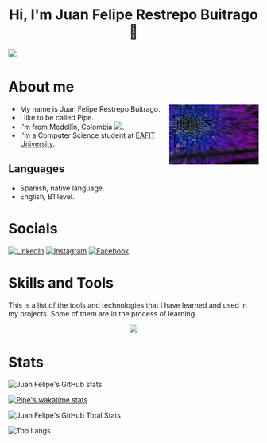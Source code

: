 <h1 align="center">Hi, I'm Juan Felipe Restrepo Buitrago 👋</h1>

[![](https://visitcount.itsvg.in/api?id=JuanFelipeRestrepoBuitrago&label=Profile%20Views&color=0&icon=5&pretty=true)](https://visitcount.itsvg.in)

# About me
<img align="right" alt="coding" width="180" src="pexels-negative-space-97077.jpg"></img>
- My name is Juan Felipe Restrepo Buitrago.
- I like to be called Pipe.
- I'm from Medellín, Colombia [![](https://github.com/yammadev/flag-icons/blob/master/png/CO.png)](https://es.wikipedia.org/wiki/Colombia).
- I'm a Computer Science student at [EAFIT University](https://www.eafit.edu.co/ "EAFIT University Page").

## Languages
- Spanish, native language.
- English, B1 level.

# Socials

[![LinkedIn](https://img.shields.io/badge/LinkedIn-%230077B5.svg?logo=linkedin&logoColor=white)](https://www.linkedin.com/in/juan-felipe-restrepo-buitrago-915618246) 
[![Instagram](https://img.shields.io/badge/Instagram-%23E4405F.svg?logo=Instagram&logoColor=white)](https://www.instagram.com/pipe_restrepo903/)
[![Facebook](https://img.shields.io/badge/Facebook-%231877F2.svg?logo=Facebook&logoColor=white)](https://www.facebook.com/profile.php?id=100075909260924)


# Skills and Tools

This is a list of the tools and technologies that I have learned and used in my projects. Some of them are in the process of learning.

<p align="center">
  <a href="https://skillicons.dev">
    <img src="https://skillicons.dev/icons?i=git,github,linux,cpp,java,python,django,html,css,javascript,nodejs,idea,mongodb,mysql,postgresql,vscode,arduino" />
  </a>
</p>

# Stats

![Juan Felipe's GitHub stats](https://github-readme-stats.vercel.app/api?username=JuanFelipeRestrepoBuitrago&show_icons=true&theme=cobalt&rank_icon=github)

[![Pipe's wakatime stats](https://github-readme-stats.vercel.app/api/wakatime?username=PipeRtpo04&theme=cobalt)](https://wakatime.com/@PipeRtpo04)

![Juan Felipe's GitHub Total Stats](https://github-readme-streak-stats.herokuapp.com/?user=JuanFelipeRestrepoBuitrago&theme=cobalt&hide_border=false)

![Top Langs](https://github-readme-stats.vercel.app/api/top-langs/?username=JuanFelipeRestrepoBuitrago&theme=cobalt&langs_count=6&layout=pie)
